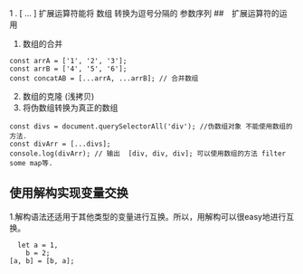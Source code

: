 1 . [ ... ]  扩展运算符能将 数组 转换为逗号分隔的 参数序列
##　扩展运算符的运用
1. 数组的合并

```
const arrA = ['1', '2', '3'];
const arrB = ['4', '5', '6'];
const concatAB = [...arrA, ...arrB]; // 合并数组
```
2. 数组的克隆 (浅拷贝)
3. 将伪数组转换为真正的数组

```
const divs = document.querySelectorAll('div'); //伪数组对象 不能使用数组的方法.
const divArr = [...divs];
console.log(divArr); // 输出  [div, div, div]; 可以使用数组的方法 filter some map等.
```
## 使用解构实现变量交换
1.解构语法还适用于其他类型的变量进行互换。所以，用解构可以很easy地进行互换。
```
  let a = 1,
    b = 2;
[a, b] = [b, a];
  
```
